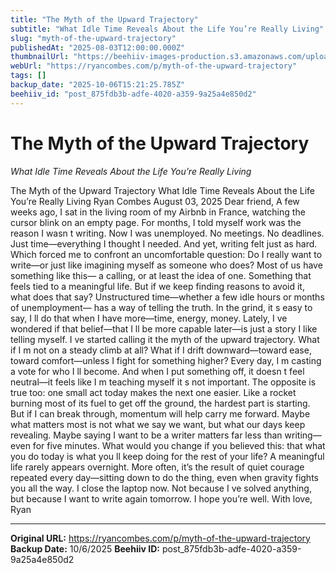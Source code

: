 ```yaml
---
title: "The Myth of the Upward Trajectory"
subtitle: "What Idle Time Reveals About the Life You’re Really Living"
slug: "myth-of-the-upward-trajectory"
publishedAt: "2025-08-03T12:00:00.000Z"
thumbnailUrl: "https://beehiiv-images-production.s3.amazonaws.com/uploads/asset/file/f56c92e8-2cae-4395-87ba-1a6bd19337db/Myth_of_the_Upward_Trajectory.png?t=1754734368"
webUrl: "https://ryancombes.com/p/myth-of-the-upward-trajectory"
tags: []
backup_date: "2025-10-06T15:21:25.785Z"
beehiiv_id: "post_875fdb3b-adfe-4020-a359-9a25a4e850d2"
---
```


# The Myth of the Upward Trajectory

*What Idle Time Reveals About the Life You’re Really Living*



The Myth of the Upward Trajectory What Idle Time Reveals About the Life You’re Really Living Ryan Combes August 03, 2025 Dear friend, A few weeks ago, I sat in the living room of my Airbnb in France, watching the cursor blink on an empty page. For months, I told myself work was the reason I wasn t writing. Now I was unemployed. No meetings. No deadlines. Just time—everything I thought I needed. And yet, writing felt just as hard. Which forced me to confront an uncomfortable question: Do I really want to write—or just like imagining myself as someone who does? Most of us have something like this— a calling, or at least the idea of one. Something that feels tied to a meaningful life. But if we keep finding reasons to avoid it, what does that say? Unstructured time—whether a few idle hours or months of unemployment— has a way of telling the truth. In the grind, it s easy to say, I ll do that when I have more—time, energy, money. Lately, I ve wondered if that belief—that I ll be more capable later—is just a story I like telling myself. I ve started calling it the myth of the upward trajectory. What if I m not on a steady climb at all? What if I drift downward—toward ease, toward comfort—unless I fight for something higher? Every day, I m casting a vote for who I ll become. And when I put something off, it doesn t feel neutral—it feels like I m teaching myself it s not important. The opposite is true too: one small act today makes the next one easier. Like a rocket burning most of its fuel to get off the ground, the hardest part is starting. But if I can break through, momentum will help carry me forward. Maybe what matters most is not what we say we want, but what our days keep revealing. Maybe saying I want to be a writer matters far less than writing—even for five minutes. What would you change if you believed this: that what you do today is what you ll keep doing for the rest of your life? A meaningful life rarely appears overnight. More often, it’s the result of quiet courage repeated every day—sitting down to do the thing, even when gravity fights you all the way. I close the laptop now. Not because I ve solved anything, but because I want to write again tomorrow. I hope you’re well. With love, Ryan

---

**Original URL:** https://ryancombes.com/p/myth-of-the-upward-trajectory
**Backup Date:** 10/6/2025
**Beehiiv ID:** post_875fdb3b-adfe-4020-a359-9a25a4e850d2
